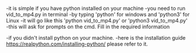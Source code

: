 -it is simple if you have python installed on your machine -you need to run vid_to_mp4.py in terminal -by typing 'python' for windows and 'python3' for Linux -it will go like this 'python vid_to_mp4.py' or 'python3 vid_to_mp4.py' -this will ask for prompts on the cmd. Fill in the required information 

-if you didn't install python on your machine. -here is the installation guide https://realpython.com/installing-python/ please refer to it.
